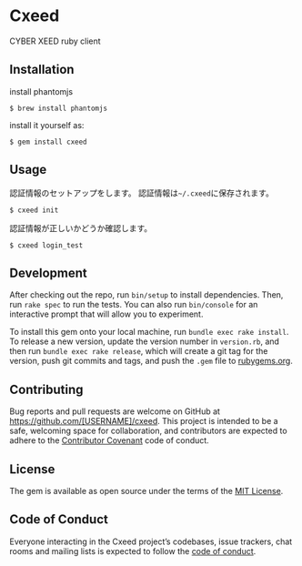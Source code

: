 # Cxeed

CYBER XEED ruby client

## Installation

install phantomjs

    $ brew install phantomjs


install it yourself as:

    $ gem install cxeed


## Usage

認証情報のセットアップをします。
認証情報は`~/.cxeed`に保存されます。

    $ cxeed init

認証情報が正しいかどうか確認します。

    $ cxeed login_test


## Development

After checking out the repo, run `bin/setup` to install dependencies. Then, run `rake spec` to run the tests. You can also run `bin/console` for an interactive prompt that will allow you to experiment.

To install this gem onto your local machine, run `bundle exec rake install`. To release a new version, update the version number in `version.rb`, and then run `bundle exec rake release`, which will create a git tag for the version, push git commits and tags, and push the `.gem` file to [rubygems.org](https://rubygems.org).

## Contributing

Bug reports and pull requests are welcome on GitHub at https://github.com/[USERNAME]/cxeed. This project is intended to be a safe, welcoming space for collaboration, and contributors are expected to adhere to the [Contributor Covenant](http://contributor-covenant.org) code of conduct.

## License

The gem is available as open source under the terms of the [MIT License](http://opensource.org/licenses/MIT).

## Code of Conduct

Everyone interacting in the Cxeed project’s codebases, issue trackers, chat rooms and mailing lists is expected to follow the [code of conduct](https://github.com/[USERNAME]/cxeed/blob/master/CODE_OF_CONDUCT.md).
